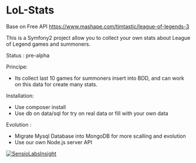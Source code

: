 LoL-Stats
=========

Base on Free API https://www.mashape.com/timtastic/league-of-legends-3

This is a Symfony2 project allow you to collect your own stats about League of Legend games and summoners.

Status : pre-alpha

Principe: 

 - Its collect last 10 games for summoners insert into BDD, and can work on this data for create many stats.


Installation:
- Use composer install
- Use db on data/sql for try on real data or fill with your own data

Evolution : 
 - Migrate Mysql Database into MongoDB for more scalling and evolution
 - Use our own Node.js server API

[![SensioLabsInsight](https://insight.sensiolabs.com/projects/7527040b-2b75-4697-8987-5b5a94cb2dbe/big.png)](https://insight.sensiolabs.com/projects/7527040b-2b75-4697-8987-5b5a94cb2dbe)
